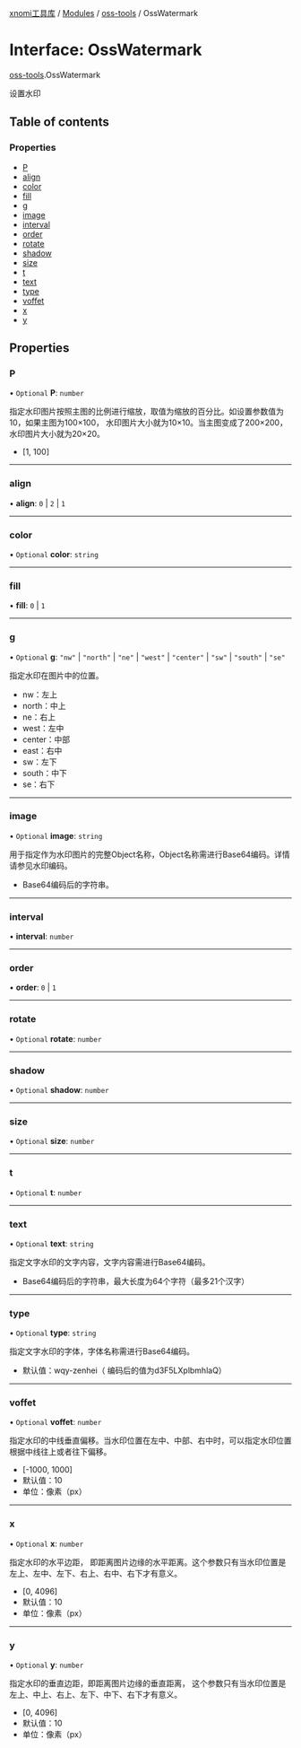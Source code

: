[xnomi工具库](../README.md) / [Modules](../modules.md) / [oss-tools](../modules/oss_tools.md) / OssWatermark

# Interface: OssWatermark

[oss-tools](../modules/oss_tools.md).OssWatermark

设置水印

## Table of contents

### Properties

- [P](oss_tools.OssWatermark.md#p)
- [align](oss_tools.OssWatermark.md#align)
- [color](oss_tools.OssWatermark.md#color)
- [fill](oss_tools.OssWatermark.md#fill)
- [g](oss_tools.OssWatermark.md#g)
- [image](oss_tools.OssWatermark.md#image)
- [interval](oss_tools.OssWatermark.md#interval)
- [order](oss_tools.OssWatermark.md#order)
- [rotate](oss_tools.OssWatermark.md#rotate)
- [shadow](oss_tools.OssWatermark.md#shadow)
- [size](oss_tools.OssWatermark.md#size)
- [t](oss_tools.OssWatermark.md#t)
- [text](oss_tools.OssWatermark.md#text)
- [type](oss_tools.OssWatermark.md#type)
- [voffet](oss_tools.OssWatermark.md#voffet)
- [x](oss_tools.OssWatermark.md#x)
- [y](oss_tools.OssWatermark.md#y)

## Properties

### P

• `Optional` **P**: `number`

指定水印图片按照主图的比例进行缩放，取值为缩放的百分比。如设置参数值为10，如果主图为100×100， 水印图片大小就为10×10。当主图变成了200×200，水印图片大小就为20×20。
- [1, 100]

___

### align

• **align**: ``0`` \| ``2`` \| ``1``

___

### color

• `Optional` **color**: `string`

___

### fill

• **fill**: ``0`` \| ``1``

___

### g

• `Optional` **g**: ``"nw"`` \| ``"north"`` \| ``"ne"`` \| ``"west"`` \| ``"center"`` \| ``"sw"`` \| ``"south"`` \| ``"se"``

指定水印在图片中的位置。
- nw：左上
- north：中上
- ne：右上
- west：左中
- center：中部
- east：右中
- sw：左下
- south：中下
- se：右下

___

### image

• `Optional` **image**: `string`

用于指定作为水印图片的完整Object名称，Object名称需进行Base64编码。详情请参见水印编码。
- Base64编码后的字符串。

___

### interval

• **interval**: `number`

___

### order

• **order**: ``0`` \| ``1``

___

### rotate

• `Optional` **rotate**: `number`

___

### shadow

• `Optional` **shadow**: `number`

___

### size

• `Optional` **size**: `number`

___

### t

• `Optional` **t**: `number`

___

### text

• `Optional` **text**: `string`

指定文字水印的文字内容，文字内容需进行Base64编码。
- Base64编码后的字符串，最大长度为64个字符（最多21个汉字）

___

### type

• `Optional` **type**: `string`

指定文字水印的字体，字体名称需进行Base64编码。
- 默认值：wqy-zenhei（ 编码后的值为d3F5LXplbmhlaQ）

___

### voffet

• `Optional` **voffet**: `number`

指定水印的中线垂直偏移。当水印位置在左中、中部、右中时，可以指定水印位置根据中线往上或者往下偏移。
- [-1000, 1000]
- 默认值：10
- 单位：像素（px）

___

### x

• `Optional` **x**: `number`

指定水印的水平边距， 即距离图片边缘的水平距离。这个参数只有当水印位置是左上、左中、左下、右上、右中、右下才有意义。
- [0, 4096]
- 默认值：10
- 单位：像素（px）

___

### y

• `Optional` **y**: `number`

指定水印的垂直边距，即距离图片边缘的垂直距离， 这个参数只有当水印位置是左上、中上、右上、左下、中下、右下才有意义。
- [0, 4096]
- 默认值：10
- 单位：像素（px）
